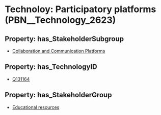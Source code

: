 # Technoloy: __Participatory platforms__ (PBN__Technology_2623)

## Property: has_StakeholderSubgroup

* [Collaboration and Communication Platforms](PBN__TechSubgroup_5)

## Property: has_TechnologyID

* [Q131164](Q131164)

## Property: has_StakeholderGroup

* [Educational resources](PBN__TechGroup_11)

